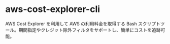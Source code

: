 # aws-cost-explorer-cli
AWS Cost Explorer を利用して AWS の利用料金を取得する Bash スクリプトツール。期間指定やクレジット除外フィルタをサポートし、簡単にコストを追跡可能。
